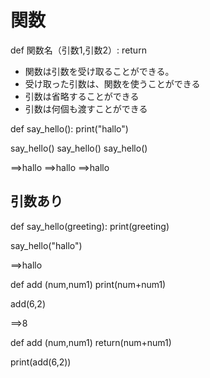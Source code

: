 # 関数
def 関数名（引数1,引数2）:
    return

* 関数は引数を受け取ることができる。
* 受け取った引数は、関数を使うことができる
* 引数は省略することができる
* 引数は何個も渡すことができる


def say_hello():
    print("hallo")


say_hello()
say_hello()
say_hello()

==>hallo
==>hallo
==>hallo


## 引数あり
def say_hello(greeting):
    print(greeting)

say_hello("hallo")


==>hallo


def add (num,num1)
    print(num+num1)

add(6,2)

==>8

def add (num,num1)
    return(num+num1)

print(add(6,2))


